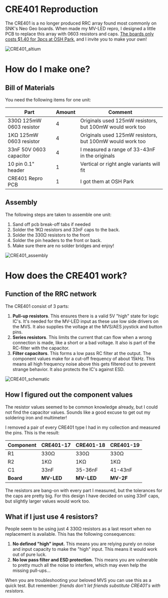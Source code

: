 # CRE401 Reproduction
The CRE401 is a no longer produced RRC array found most commonly on SNK's Neo Geo boards. When made my MV-LED repro, I designed a little PCB to replace this array with 0603 resistors and caps. [The boards only costs $1.40 for 3pcs at OSH Park](https://oshpark.com/shared_projects/n6dnZQR1), and I invite you to make your own!

![CRE401_altium](https://raw.githubusercontent.com/mourix/CRE401_Reproduction/main/Pictures/CRE401_altium.jpg)
# How do I make one?
## Bill of Materials
You need the following items for one unit:

|Part|Amount|Comment|
|--|--|--|
|330Ω 125mW 0603 resistor|4|Originals used 125mW resistors, but 100mW would work too|
|1KΩ 125mW 0603 resistor|4|Originals used 125mW resistors, but 100mW would work too|
|33nF 50V 0603 capacitor|4|I measured a range of 33-43nF in the originals
|10 pin 0.1" header|1|Vertical or right angle variants will fit
|CRE401 Repro PCB|1|I got them at OSH Park

## Assembly
The following steps are taken to assemble one unit:
1. Sand off pcb break-off tabs if needed
2. Solder the 1KΩ resistors and 33nF caps to the back.
3. Solder the 330Ω resistors to the front
4. Solder the pin headers to the front or back.
5. Make sure there are no solder bridges and enjoy!

![CRE401_assembly](https://raw.githubusercontent.com/mourix/CRE401_Reproduction/main/Pictures/CRE401_assembly.jpg)

# How does the CRE401 work?
## Function of the RRC network
The CRE401 consist of 3 parts:
1. **Pull-up resistors**. This ensures there is a valid 5V "high" state for logic IC's. It's needed for the MV-LED input as these use low side drivers on the MVS. It also supplies the voltage at the MVS/AES joystick and button pins.
2. **Series resistors**. This limits the current that can flow when a wrong connection is made, like a short or a bad voltage. It also is part of the RC-filter with the capacitor.
3. **Filter capacitors**. This forms a low pass RC filter at the output. The component values make for a cut-off frequency of about 15kHz. This means all high frequency noise above this gets filtered out to prevent strange behavior. It also protects the IC's against ESD.

![CRE401_schematic](https://raw.githubusercontent.com/mourix/CRE401_Reproduction/main/Pictures/CRE401_schematic.jpg)

## How I figured out the component values
The resistor values seemed to be common knowledge already, but I could not find the capacitor values. Sounds like a good excuse to get out my soldering iron and multimeter!

I removed a pair of every CRE401 type I had in my collection and measured the pins. This is the result:

|Component|CRE401-17|CRE401-18|CRE401-19|
|--|--|--|--|
|R1|330Ω|330Ω|330Ω|
|R2|1KΩ|1KΩ|1KΩ|
|C1|33nF|35-36nF|41-43nF|
|**Board**|**MV-LED**|**MV-LED**|**MV-2F**

The resistors are bang-on with every part I measured, but the tolerances for the caps are pretty big. For this design I have decided on using 33nF caps, but slightly larger values would work too.

## What if I just use 4 resistors?
People seem to be using just 4 330Ω resistors as a last resort when no replacement is available. This has the following consequences:

 1. **No defined "high" input.** This means you are relying purely on noise and input capacity to make the "high" input. This means it would work out of pure luck.
 2. **No low pass filter and ESD protection.** This means you are vulnerable to pretty much all the noise to interfere, which may even help the missing pull-ups...

When you are troubleshooting your beloved MVS you can use this as a quick test. But remember: *friends don't let friends substitute CRE401's with resistors*.

